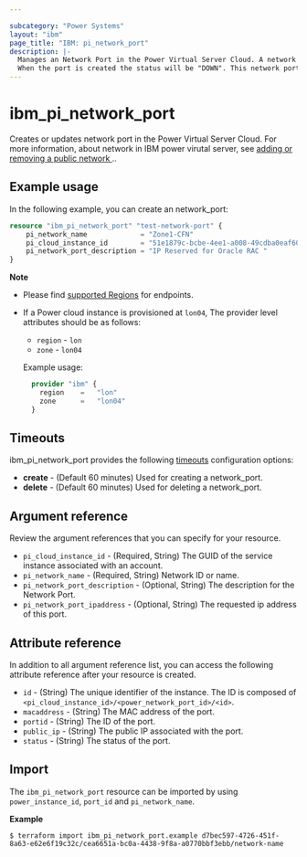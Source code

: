 ```yaml
---

subcategory: "Power Systems"
layout: "ibm"
page_title: "IBM: pi_network_port"
description: |-
  Manages an Network Port in the Power Virtual Server Cloud. A network port is equivalent to reserving an IP in the subnet.
  When the port is created the status will be "DOWN". This network port however is not attached to an instance. 
---
```


# ibm_pi_network_port
Creates or updates network port in the Power Virtual Server Cloud. For more information, about network in IBM power virutal server, see [adding or removing a public network
](https://cloud.ibm.com/docs/power-iaas?topic=power-iaas-modifying-server#adding-removing-network)..

## Example usage

In the following example, you can create an network_port:

```terraform
resource "ibm_pi_network_port" "test-network-port" {
    pi_network_name             = "Zone1-CFN"
    pi_cloud_instance_id        = "51e1879c-bcbe-4ee1-a008-49cdba0eaf60"
    pi_network_port_description = "IP Reserved for Oracle RAC "
}
```

**Note**
* Please find [supported Regions](https://cloud.ibm.com/apidocs/power-cloud#endpoint) for endpoints.
* If a Power cloud instance is provisioned at `lon04`, The provider level attributes should be as follows:
  * `region` - `lon`
  * `zone` - `lon04`
  
  Example usage:

  ```terraform
    provider "ibm" {
      region    =   "lon"
      zone      =   "lon04"
    }
  ```
  
## Timeouts

ibm_pi_network_port provides the following [timeouts](https://www.terraform.io/docs/language/resources/syntax.html) configuration options:

- **create** - (Default 60 minutes) Used for creating a network_port.
- **delete** - (Default 60 minutes) Used for deleting a network_port.

## Argument reference
Review the argument references that you can specify for your resource.

- `pi_cloud_instance_id` - (Required, String) The GUID of the service instance associated with an account.
- `pi_network_name` - (Required, String) Network ID or name.
- `pi_network_port_description` - (Optional, String) The description for the Network Port.
- `pi_network_port_ipaddress` - (Optional, String) The requested ip address of this port.

## Attribute reference
In addition to all argument reference list, you can access the following attribute reference after your resource is created.

- `id` - (String) The unique identifier of the instance. The ID is composed of `<pi_cloud_instance_id>/<power_network_port_id>/<id>`.
- `macaddress` - (String) The MAC address of the port.
- `portid` - (String) The ID of the port.
- `public_ip` - (String) The public IP associated with the port.
- `status` - (String) The status of the port.


## Import

The `ibm_pi_network_port` resource can be imported by using `power_instance_id`, `port_id` and `pi_network_name`.

**Example**

```
$ terraform import ibm_pi_network_port.example d7bec597-4726-451f-8a63-e62e6f19c32c/cea6651a-bc0a-4438-9f8a-a0770bbf3ebb/network-name
```
